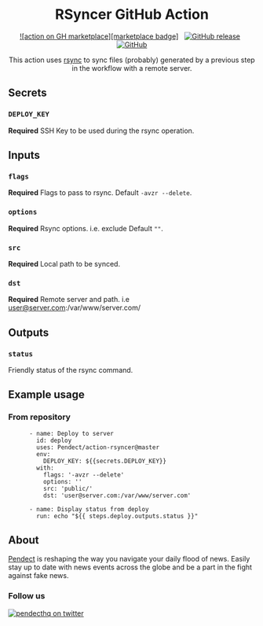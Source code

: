 <div align="center">

# RSyncer GitHub Action

[![action on GH marketplace][marketplace badge]][marketplace] &nbsp;
[![GitHub release][release badge]][latest release] &nbsp;
[![GitHub][LICENSE badge]][LICENSE]

This action uses [rsync](https://linux.die.net/man/1/rsync) to sync files (probably) generated by a previous step in the workflow with a remote server.

</div>

## Secrets

### `DEPLOY_KEY`

**Required** SSH Key to be used during the rsync operation.

## Inputs

### `flags`

**Required** Flags to pass to rsync. Default `-avzr --delete`.

### `options`

**Required** Rsync options. i.e. exclude Default `""`.

### `src`

**Required** Local path to be synced.

### `dst`

**Required** Remote server and path. i.e user@server.com:/var/www/server.com/

## Outputs

### `status`

Friendly status of the rsync command.

## Example usage

### From repository

```shell
      - name: Deploy to server
        id: deploy
        uses: Pendect/action-rsyncer@master
        env:
          DEPLOY_KEY: ${{secrets.DEPLOY_KEY}}
        with:
          flags: '-avzr --delete'
          options: ''
          src: 'public/'
          dst: 'user@server.com:/var/www/server.com'

      - name: Display status from deploy
        run: echo "${{ steps.deploy.outputs.status }}"
```

## About
[Pendect](https://pendect.com/) is reshaping the way you navigate your daily flood of news. Easily stay up to date with news events across the globe and be a part in the fight against fake news.

### Follow us
[![pendecthq on twitter][twitter badge]][twitter]

[twitter badge]: https://img.shields.io/twitter/follow/pendecthq.svg?style=social
[twitter]: https://twitter.com/intent/follow?screen_name=pendecthq
[marketplace]: https://github.com/marketplace/actions/shellcheck-linter-action
[LICENSE badge]: https://img.shields.io/github/license/Pendect/action-rsyncer.svg
[LICENSE]: https://github.com/Pendect/action-rsyncer/blob/master/LICENSE
[release badge]: https://img.shields.io/github/release/Pendect/action-rsyncer.svg
[latest release]: https://github.com/Pendect/action-rsyncer/releases/latest
[star badge]: https://img.shields.io/github/stars/Pendect/action-rsyncer.svg?style=social
[star]: https://github.com/Pendect/action-rsyncer
[gh profile]: https://github.com/Pendect
